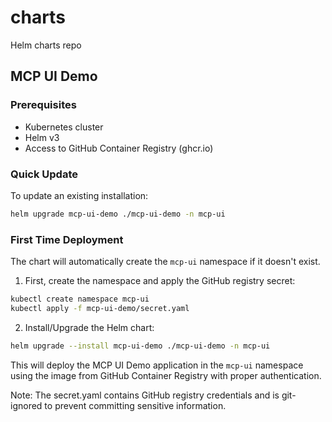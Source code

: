 # charts
Helm charts repo

## MCP UI Demo

### Prerequisites
- Kubernetes cluster
- Helm v3
- Access to GitHub Container Registry (ghcr.io)

### Quick Update
To update an existing installation:
```bash
helm upgrade mcp-ui-demo ./mcp-ui-demo -n mcp-ui
```

### First Time Deployment

The chart will automatically create the `mcp-ui` namespace if it doesn't exist.

1. First, create the namespace and apply the GitHub registry secret:
```bash
kubectl create namespace mcp-ui
kubectl apply -f mcp-ui-demo/secret.yaml
```

2. Install/Upgrade the Helm chart:
```bash
helm upgrade --install mcp-ui-demo ./mcp-ui-demo -n mcp-ui
```

This will deploy the MCP UI Demo application in the `mcp-ui` namespace using the image from GitHub Container Registry with proper authentication.

Note: The secret.yaml contains GitHub registry credentials and is git-ignored to prevent committing sensitive information.
